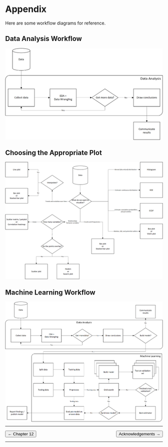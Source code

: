# Appendix
Here are some workflow diagrams for reference.

## Data Analysis Workflow
<img src="./data_analysis_workflow.png" align="center" width="600" alt="data analysis workflow">

## Choosing the Appropriate Plot
<img src="./choosing_the_appropriate_plot_flow_chart.png" align="center" width="600" alt="choosing the appropriate plot">

## Machine Learning Workflow
<img src="./ml_workflow.png" align="center" width="600" alt="machine learning workflow">


<hr>
<div style="overflow: hidden; margin-bottom: 10px;">
    <div style="float: left;">
        <a href="../../ch_12/README.md">
            <button>&#8592; Chapter 12</button>
        </a>
    </div>
    <div style="float: right;">
        <a href="../../acknowledgements.md">
            <button>Acknowledgements &#8594;</button>
        </a>
    </div>
</div>
<hr>